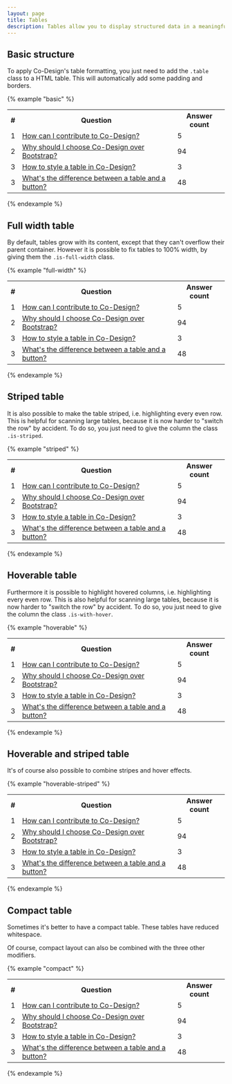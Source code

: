 ```yaml
---
layout: page
title: Tables
description: Tables allow you to display structured data in a meaningful way. Do not use tables to arrange elements in a certain way. Use <a href="utilities.layout.html#grid">the grid system</a> instead.
---
```


## Basic structure

To apply Co-Design's table formatting, you just need to add the <code>.table</code> class to a HTML table. This will automatically add some padding and borders.

      
      
{% example "basic" %}
<table class="table">
    <tr>
        <th>#</th>
        <th>Question</th>
        <th>Answer count</th>
    </tr>
    <tr>
        <td>1</td>
        <td><a href="#">How can I contribute to Co-Design?</a></td>
        <td>5</td>
    </tr>
    <tr>
        <td>2</td>
        <td><a href="#">Why should I choose Co-Design over Bootstrap?</a></td>
        <td>94</td>
    </tr>
    <tr>
        <td>3</td>
        <td><a href="#">How to style a table in Co-Design?</a></td>
        <td>3</td>
    </tr>
    <tr>
        <td>3</td>
        <td><a href="#">What's the difference between a table and a button?</a></td>
        <td>48</td>
    </tr>
</table>
{% endexample %}

## Full width table
      
By default, tables grow with its content, except that they can't overflow their parent container. However it is possible to fix tables to 100% width, by giving them the <code>.is-full-width</code> class.

{% example "full-width" %}
<table class="table is-full-width">
    <tr>
        <th>#</th>
        <th>Question</th>
        <th>Answer count</th>
    </tr>
    <tr>
        <td>1</td>
        <td><a href="#">How can I contribute to Co-Design?</a></td>
        <td>5</td>
    </tr>
    <tr>
        <td>2</td>
        <td><a href="#">Why should I choose Co-Design over Bootstrap?</a></td>
        <td>94</td>
    </tr>
    <tr>
        <td>3</td>
        <td><a href="#">How to style a table in Co-Design?</a></td>
        <td>3</td>
    </tr>
    <tr>
        <td>3</td>
        <td><a href="#">What's the difference between a table and a button?</a></td>
        <td>48</td>
    </tr>
</table>
{% endexample %}


## Striped table

It is also possible to make the table striped, i.e. highlighting every even row. This is helpful for scanning large tables, because it is now harder to "switch the row" by accident. To do so, you just need to give the column the class <code>.is-striped</code>.

{% example "striped" %}
<table class="table is-striped">
    <tr>
        <th>#</th>
        <th>Question</th>
        <th>Answer count</th>
    </tr>
    <tr>
        <td>1</td>
        <td><a href="#">How can I contribute to Co-Design?</a></td>
        <td>5</td>
    </tr>
    <tr>
        <td>2</td>
        <td><a href="#">Why should I choose Co-Design over Bootstrap?</a></td>
        <td>94</td>
    </tr>
    <tr>
        <td>3</td>
        <td><a href="#">How to style a table in Co-Design?</a></td>
        <td>3</td>
    </tr>
    <tr>
        <td>3</td>
        <td><a href="#">What's the difference between a table and a button?</a></td>
        <td>48</td>
    </tr>
</table>
{% endexample %}


## Hoverable table
      
Furthermore it is possible to highlight hovered columns, i.e. highlighting every even row. This is also helpful for scanning large tables, because it is now harder to "switch the row" by accident. To do so, you just need to give the column the class <code>.is-with-hover</code>.

{% example "hoverable" %}
<table class="table is-with-hover">
    <tr>
        <th>#</th>
        <th>Question</th>
        <th>Answer count</th>
    </tr>
    <tr>
        <td>1</td>
        <td><a href="#">How can I contribute to Co-Design?</a></td>
        <td>5</td>
    </tr>
    <tr>
        <td>2</td>
        <td><a href="#">Why should I choose Co-Design over Bootstrap?</a></td>
        <td>94</td>
    </tr>
    <tr>
        <td>3</td>
        <td><a href="#">How to style a table in Co-Design?</a></td>
        <td>3</td>
    </tr>
    <tr>
        <td>3</td>
        <td><a href="#">What's the difference between a table and a button?</a></td>
        <td>48</td>
    </tr>
</table>
{% endexample %}

## Hoverable and striped table

It's of course also possible to combine stripes and hover effects.

{% example "hoverable-striped" %}
<table class="table is-with-hover is-striped">
    <tr>
        <th>#</th>
        <th>Question</th>
        <th>Answer count</th>
    </tr>
    <tr>
        <td>1</td>
        <td><a href="#">How can I contribute to Co-Design?</a></td>
        <td>5</td>
    </tr>
    <tr>
        <td>2</td>
        <td><a href="#">Why should I choose Co-Design over Bootstrap?</a></td>
        <td>94</td>
    </tr>
    <tr>
        <td>3</td>
        <td><a href="#">How to style a table in Co-Design?</a></td>
        <td>3</td>
    </tr>
    <tr>
        <td>3</td>
        <td><a href="#">What's the difference between a table and a button?</a></td>
        <td>48</td>
    </tr>
</table>
{% endexample %}


## Compact table

Sometimes it's better to have a compact table. These tables have reduced whitespace.

Of course, compact layout can also be combined with the three other modifiers.

{% example "compact" %}
<table class="table is-compact">
    <tr>
        <th>#</th>
        <th>Question</th>
        <th>Answer count</th>
    </tr>
    <tr>
        <td>1</td>
        <td><a href="#">How can I contribute to Co-Design?</a></td>
        <td>5</td>
    </tr>
    <tr>
        <td>2</td>
        <td><a href="#">Why should I choose Co-Design over Bootstrap?</a></td>
        <td>94</td>
    </tr>
    <tr>
        <td>3</td>
        <td><a href="#">How to style a table in Co-Design?</a></td>
        <td>3</td>
    </tr>
    <tr>
        <td>3</td>
        <td><a href="#">What's the difference between a table and a button?</a></td>
        <td>48</td>
    </tr>
</table>
{% endexample %}